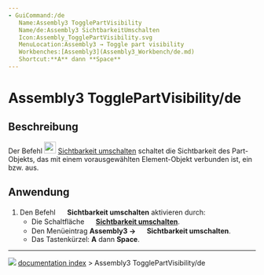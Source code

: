 ```yaml
---
- GuiCommand:/de
   Name:Assembly3 TogglePartVisibility
   Name/de:Assembly3 SichtbarkeitUmschalten
   Icon:Assembly_TogglePartVisibility.svg‎‎
   MenuLocation:Assembly3 → Toggle part visibility
   Workbenches:[Assembly3](Assembly3_Workbench/de.md)
   Shortcut:**A** dann **Space**
---
```


# Assembly3 TogglePartVisibility/de

## Beschreibung

Der Befehl <img alt="" src=images/Assembly_TogglePartVisibility.svg  style="width:24px;"> [Sichtbarkeit umschalten](Assembly3_TogglePartVisibility/de.md) schaltet die Sichtbarkeit des Part-Objekts, das mit einem vorausgewählten Element-Objekt verbunden ist, ein bzw. aus.

## Anwendung

1.  Den Befehl <img alt="" src=images/Assembly_TogglePartVisibility.svg  style="width:16px;"> **Sichtbarkeit umschalten** aktivieren durch:
    -   Die Schaltfläche **<img src="images/Assembly_TogglePartVisibility.svg" width=16px> [Sichtbarkeit umschalten](Assembly3_TogglePartVisibility/de.md)**.
    -   Den Menüeintrag **Assembly3 → <img src="images/Assembly_TogglePartVisibility.svg" width=16px> Sichtbarkeit umschalten**.
    -   Das Tastenkürzel: **A** dann **Space**.



---
![](images/Button_right.svg) [documentation index](../README.md) > Assembly3 TogglePartVisibility/de
